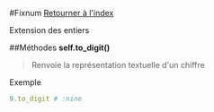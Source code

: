 #Fixnum
[Retourner à l'index](README.md)

Extension des entiers

##Méthodes
**self.to_digit()**

> Renvoie la représentation textuelle d'un chiffre  
  
>   


Exemple  
```ruby  
9.to_digit # :nine  
```



